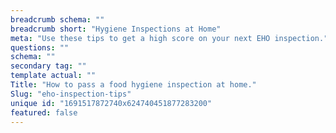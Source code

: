 ```yaml
---
breadcrumb schema: ""
breadcrumb short: "Hygiene Inspections at Home"
meta: "Use these tips to get a high score on your next EHO inspection."
questions: ""
schema: ""
secondary tag: ""
template actual: ""
Title: "How to pass a food hygiene inspection at home."
Slug: "eho-inspection-tips"
unique id: "1691517872740x624740451877283200"
featured: false
---
```


